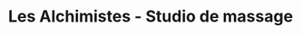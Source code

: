 ---
title: "Les Alchimistes - Studio de massage"
url: /labenne/les-alchimistes-studio-de-massage/
shop: massage
---